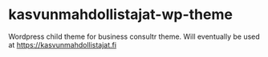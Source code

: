 # kasvunmahdollistajat-wp-theme
Wordpress child theme for business consultr theme.
Will eventually be used at https://kasvunmahdollistajat.fi
